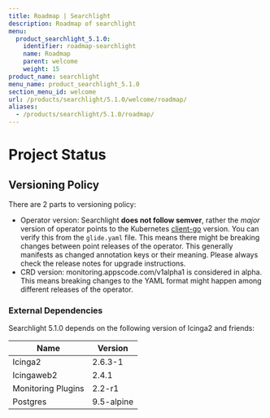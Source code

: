 ```yaml
---
title: Roadmap | Searchlight
description: Roadmap of searchlight
menu:
  product_searchlight_5.1.0:
    identifier: roadmap-searchlight
    name: Roadmap
    parent: welcome
    weight: 15
product_name: searchlight
menu_name: product_searchlight_5.1.0
section_menu_id: welcome
url: /products/searchlight/5.1.0/welcome/roadmap/
aliases:
  - /products/searchlight/5.1.0/roadmap/
---
```


# Project Status

## Versioning Policy
There are 2 parts to versioning policy:

 - Operator version: Searchlight __does not follow semver__, rather the _major_ version of operator points to the
Kubernetes [client-go](https://github.com/kubernetes/client-go#branches-and-tags) version.
You can verify this from the `glide.yaml` file. This means there might be breaking changes
between point releases of the operator. This generally manifests as changed annotation keys or their meaning.
Please always check the release notes for upgrade instructions.
 - CRD version: monitoring.appscode.com/v1alpha1 is considered in alpha. This means breaking changes to the YAML format
might happen among different releases of the operator.

### External Dependencies
Searchlight 5.1.0 depends on the following version of Icinga2 and friends:

| Name                   | Version    |
|------------------------|------------|
| Icinga2                | 2.6.3-1    |
| Icingaweb2             | 2.4.1      |
| Monitoring Plugins     | 2.2-r1     |
| Postgres               | 9.5-alpine |
